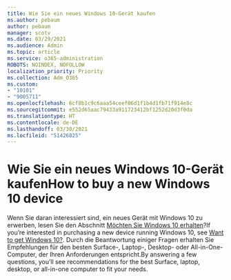 ```yaml
---
title: Wie Sie ein neues Windows 10-Gerät kaufen
ms.author: pebaum
author: pebaum
manager: scotv
ms.date: 03/29/2021
ms.audience: Admin
ms.topic: article
ms.service: o365-administration
ROBOTS: NOINDEX, NOFOLLOW
localization_priority: Priority
ms.collection: Adm_O365
ms.custom:
- "10101"
- "9005711"
ms.openlocfilehash: 6cf8b1c9c6aaa54ceef06d1f1b4d1fb71f914e8c
ms.sourcegitcommit: e552d65aac79433a911723412bf1252d20d3f0da
ms.translationtype: HT
ms.contentlocale: de-DE
ms.lasthandoff: 03/30/2021
ms.locfileid: "51426825"
---
```

# <a name="how-to-buy-a-new-windows-10-device"></a><span data-ttu-id="00737-102">Wie Sie ein neues Windows 10-Gerät kaufen</span><span class="sxs-lookup"><span data-stu-id="00737-102">How to buy a new Windows 10 device</span></span>

<span data-ttu-id="00737-103">Wenn Sie daran interessiert sind, ein neues Gerät mit Windows 10 zu erwerben, lesen Sie den Abschnitt [Möchten Sie Windows 10 erhalten](https://www.microsoft.com/windows/get-windows-10)?</span><span class="sxs-lookup"><span data-stu-id="00737-103">If you’re interested in purchasing a new device running Windows 10, see [Want to get Windows 10?](https://www.microsoft.com/windows/get-windows-10).</span></span> <span data-ttu-id="00737-104">Durch die Beantwortung einiger Fragen erhalten Sie Empfehlungen für den besten Surface-, Laptop-, Desktop- oder All-in-One-Computer, der Ihren Anforderungen entspricht.</span><span class="sxs-lookup"><span data-stu-id="00737-104">By answering a few questions, you’ll see recommendations for the best Surface, laptop, desktop, or all-in-one computer to fit your needs.</span></span>